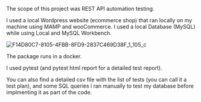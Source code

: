 The scope of this project was REST API automation testing.

I used a local Wordpress website (ecommerce shop) that ran locally on my machine using MAMP and wooCommerce.
I used a local Database (MySQL) while using Local and MySQL Workbench.



![F14D80C7-8105-4FBB-8FD9-2837C469D38F_1_105_c](https://user-images.githubusercontent.com/83350680/175766292-3ff14057-6396-435b-8276-7964d01d32bc.jpeg)



The package runs in a docker.

I used pytest (and pytest html report for a detailed test report).

You can also find a detailed csv file with the list of tests (you can call it a test plan), and some SQL queries i ran manually to test my database before implmenting it as part of the code.
